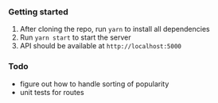 ### Getting started
1. After cloning the repo, run `yarn` to install all dependencies
2. Run `yarn start` to start the server
3. API should be available at `http://localhost:5000`

### Todo
- figure out how to handle sorting of popularity
- unit tests for routes